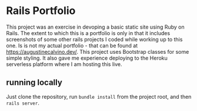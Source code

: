# Rails Portfolio

This project was an exercise in devoping a basic static site using Ruby on Rails. The extent to which this is a portfolio is only in that it includes screenshots of some other rails projects I coded while working up to this one. Is is not my actual portfolio - that can be found at https://augustinecalvino.dev/. This project uses Bootstrap classes for some simple styling. It also gave me experience deploying to the Heroku serverless platform where I am hosting this live.

## running locally

Just clone the repository, run `bundle install` from the project root, and then `rails server`.
